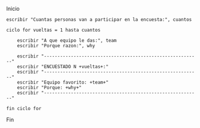 Inicio

    escribir "Cuantas personas van a participar en la encuesta:", cuantos

    ciclo for vueltas = 1 hasta cuantos

        escribir "A que equipo le das:", team
        escribir "Porque razon:", why

        escribir "----------------------------------------------------------"
        escribir "ENCUESTADO N +vueltas+:"
        escribir "----------------------------------------------------------"
        escribir "Equipo favorito: +team+"
        escribir "Porque: +why+"
        escribir "----------------------------------------------------------"

    fin ciclo for

Fin